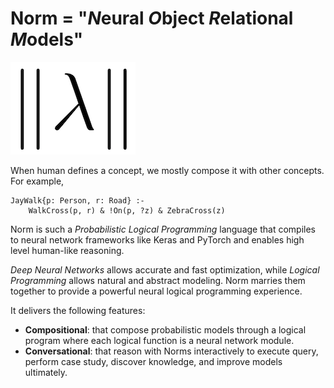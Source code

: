 # Norm = "*N*eural *O*bject *R*elational *M*odels"


![alt text](docs/_static/norm-logo.png "Norm Logo")



When human defines a concept, we mostly compose it with other concepts. For example, 

``` norm
JayWalk{p: Person, r: Road} :-
    WalkCross(p, r) & !On(p, ?z) & ZebraCross(z)
``` 

Norm is such a *Probabilistic Logical Programming* language that compiles to neural network
frameworks like Keras and PyTorch and enables high level human-like reasoning.

*Deep Neural Networks* allows accurate and fast optimization, while *Logical Programming* 
allows natural and abstract modeling. Norm marries them together to provide a powerful neural 
logical programming experience.

It delivers the following features:
- **Compositional**: that compose probabilistic models through a logical program 
    where each logical function is a neural network module.
- **Conversational**: that reason with Norms interactively to execute query, perform case study, 
    discover knowledge, and improve models ultimately.


